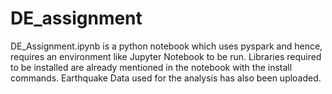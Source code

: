 # DE_assignment
DE_Assignment.ipynb is a python notebook which uses pyspark and hence, requires an environment like Jupyter Notebook to be run.
Libraries required to be installed are already mentioned in the notebook with the install commands.
Earthquake Data used for the analysis has also been uploaded.
